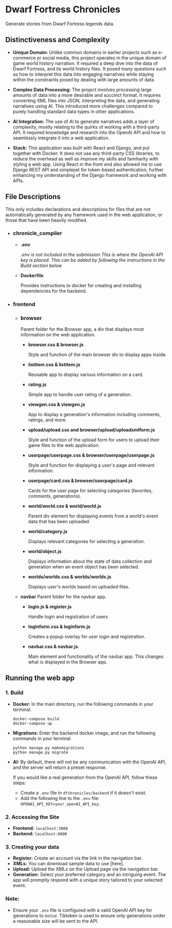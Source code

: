 # Dwarf Fortress Chronicles

Generate stories from Dwarf Fortress legends data.

## Distinctiveness and Complexity

- **Unique Domain:** Unlike common domains in earlier projects such as e-commerce or social media, this project operates in the unique domain of game world history narration. It required a deep dive into the data of Dwarf Fortress, and its world history files. It posed many questions such as how to interpret this data into engaging narratives while staying within the constraints posed by dealing with large amounts of data.

- **Complex Data Processing:** The project involves processing large amounts of data into a more desirable and succinct format. It requires converting XML files into JSON, interpreting the data, and generating narratives using AI. This introduced more challenges compared to purely handling standard data types in other applications.

- **AI Integration:** The use of AI to generate narratives adds a layer of complexity, mostly relating to the quirks of working with a third-party API. It required knowledge and research into the OpenAI API and how to seamlessly integrate it into a web application.

- **Stack:** This application was built with React and Django, and put together with Docker. It does not use any third-party CSS libraries, to reduce the overhead as well as improve my skills and familiarity with styling a web app. Using React in the front end also allowed me to use Django REST API and simplejwt for token-based authentication, further enhancing my understanding of the Django framework and working with APIs.

## File Descriptions

This only includes declarations and descriptions for files that are not automatically generated by any framework used in the web application, or those that have been heavily modified.

- ### **chronicle_compiler**

  - **.env**

    _.env is not included in the submission_
    _This is where the OpenAI API key is placed. This can be added by following the instructions in the Build section below_

  - **Dockerfile**

    Provides instructions to docker for creating and installing dependencies for the backend.

- ### **frontend**

  - ### **browser**

    Parent folder for the Browser app, a div that displays most information on the web application.

    - **browser.css & browser.js**

      Style and function of the main browser div to display apps inside.

    - **listitem.css & listitem.js**

      Reusable app to display various information on a card.

    - **rating.js**

      Simple app to handle user rating of a generation.

    - **viewgen.css & viewgen.js**

      App to display a generation's information including comments, ratings, and more.

    - **upload/upload.css and browser/upload/uploadxmlform.js**

      Style and function of the upload form for users to upload their game files to the web application.

    - **userpage/userpage.css & browser/userpage/userpage.js**

      Style and function for displaying a user's page and relevant information.

    - **userpage/card.css & browser/userpage/card.js**

      Cards for the user page for selecting categories (favorites, comments, generations).

    - **world/world.css & world/world.js**

      Parent div element for displaying events from a world's event data that has been uploaded.

    - **world/category.js**

      Displays relevant categories for selecting a generation.

    - **world/object.js**

      Displays information about the state of data collection and generation when an event object has been selected.

    - **worlds/worlds.css & worlds/worlds.js**

      Displays user's worlds based on uploaded files.

  - **navbar**
    Parent folder for the navbar app.

    - **login.js & register.js**

      Handle login and registration of users

    - **loginform.css & loginform.js**

      Creates a popup overlay for user login and registration.

    - **navbar.css & navbar.js**

      Main element and functionality of the navbar app. This changes what is displayed in the Browser app.

## Running the web app

### 1. **Build**

- **Docker:** In the main directory, run the following commands in your terminal.

  ```
  docker-compose build
  docker-compose up
  ```

- **Migrations:** Enter the backend docker image, and run the following commands in your terminal

  ```
  python manage.py makemigrations
  python manage.py migrate
  ```

- **AI:** By default, there will not be any communication with the OpenAI API, and the server will return a preset response.

  If you would like a real generation from the OpenAI API, follow these steps:

  - Create a `.env` file in `dfchronicles/backend` if it doesn't exist.
  - Add the following line to the `.env` file: `OPENAI_API_KEY=your_openAI_API_key`.

### 2. **Accessing the Site**

- **Frontend:** `localhost:3000`
- **Backend:** `localhost:8000`

### 3. **Creating your data**

- **Register:** Create an account via the link in the navigation bar.
- **XMLs:** You can download sample data to use [here].
- **Upload:** Upload the XMLs on the Upload page via the navigation bar.
- **Generation:** Select your preferred category and an intriguing event. The app will promptly respond with a unique story tailored to your selected event.

### Note:

- Ensure your `.env` file is configured with a valid OpenAI API key for generations to occur. Tiktoken is used to ensure only generations under a reasonable size will be sent to the API.
